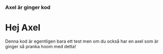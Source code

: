### Axel är ginger kod
# Hej Axel
Denna kod är egentligen bara ett test men om du också har en axel som är ginger så pranka hoom med detta!

